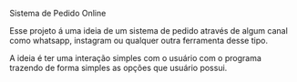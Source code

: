Sistema de Pedido Online

Esse projeto á uma ideia de um sistema de pedido através de algum canal
como whatsapp, instagram ou qualquer outra ferramenta  desse tipo.

A ideia é ter uma interação simples com o usuário com o programa trazendo
de forma simples as opções que usuário possui.
